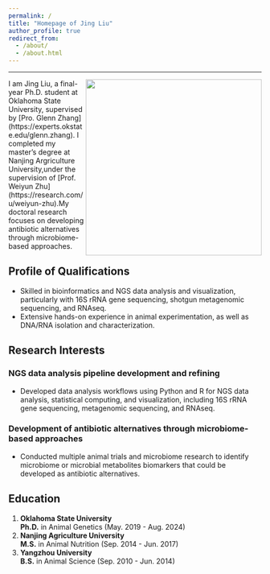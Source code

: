 ```yaml
---
permalink: /
title: "Homepage of Jing Liu"
author_profile: true
redirect_from: 
  - /about/
  - /about.html
---
```

---



<img align="right" width="350" salt="figure1" src="https://github.com/jingliu92/jingliu.github.io/assets/100873921/8b0951e2-08d8-4164-9840-aab84153b6f8">
I am Jing Liu, a final-year Ph.D. student at Oklahoma State University, supervised by [Pro. Glenn Zhang](https://experts.okstate.edu/glenn.zhang). I completed my master’s degree at Nanjing Argriculture University,under the supervision of [Prof. Weiyun Zhu](https://research.com/u/weiyun-zhu).My doctoral research focuses on developing antibiotic alternatives through microbiome-based approaches. 




Profile of Qualifications
------
* Skilled in bioinformatics and NGS data analysis and visualization, particularly with 16S rRNA gene sequencing, shotgun metagenomic sequencing, and RNAseq.
* Extensive hands-on experience in animal experimentation, as well as DNA/RNA isolation and characterization.


Research Interests
------
### NGS data analysis pipeline development and refining 
  * Developed data analysis workflows using Python and R for NGS data analysis, statistical computing, and visualization, including 16S rRNA gene sequencing, metagenomic sequencing, and RNAseq.
### Development of antibiotic alternatives through microbiome-based approaches 
  * Conducted multiple animal trials and microbiome research to identify microbiome or microbial metabolites biomarkers that could be developed as antibiotic alternatives.


Education
------
1. **Oklahoma State University**  
   **Ph.D.** in Animal Genetics           (May. 2019 - Aug. 2024)
3. **Nanjing Agriculture University**  
   **M.S.** in Animal Nutrition           (Sep. 2014 - Jun. 2017)
5. **Yangzhou University**  
   **B.S.** in Animal Science             (Sep. 2010 - Jun. 2014)

